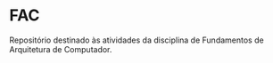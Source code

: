 # FAC
Repositório destinado às atividades da disciplina de Fundamentos de Arquitetura de Computador.
